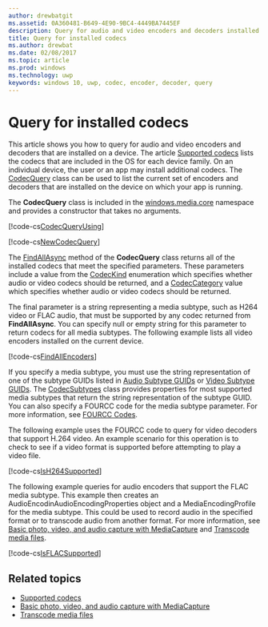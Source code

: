 ```yaml
---
author: drewbatgit
ms.assetid: 0A360481-B649-4E90-9BC4-4449BA7445EF
description: Query for audio and video encoders and decoders installed on a device.
title: Query for installed codecs
ms.author: drewbat
ms.date: 02/08/2017
ms.topic: article
ms.prod: windows
ms.technology: uwp
keywords: windows 10, uwp, codec, encoder, decoder, query
---
```


# Query for installed codecs
This article shows you how to query for audio and video encoders and decoders that are installed on a device. The article [Supported codecs](supported-codecs.md) lists the codecs that are included in the OS for each device family. On an individual device, the user or an app may install additional codecs. The [CodecQuery](https://docs.microsoft.com/en-us/uwp/api/windows.media.core.codecquery) class can be used to list the current set of encoders and decoders that are installed on the device on which your app is running.

The **CodecQuery** class is included in the [windows.media.core](https://docs.microsoft.com/en-us/uwp/api/windows.media.core) namespace and provides a constructor that takes no arguments.

[!code-cs[CodecQueryUsing](./code/TranscodeWin10/cs/MainPage.xaml.cs#SnippetCodecQueryUsing)]

[!code-cs[NewCodecQuery](./code/TranscodeWin10/cs/MainPage.xaml.cs#SnippetNewCodecQuery)]

The [FindAllAsync](https://docs.microsoft.com/en-us/uwp/api/windows.media.core.codecquery#Windows_Media_Core_CodecQuery_FindAllAsync_Windows_Media_Core_CodecKind_Windows_Media_Core_CodecCategory_System_String_) method of the **CodecQuery** class returns all of the installed codecs that meet the specified parameters. These parameters include a value from the [CodecKind](https://docs.microsoft.com/en-us/uwp/api/windows.media.core.codeckind) enumeration which specifies whether audio or video codecs should be returned, and a [CodecCategory](https://docs.microsoft.com/en-us/uwp/api/windows.media.core.codeccategory) value which specifies whether audio or video codecs should be returned.

The final parameter is a string representing a media subtype, such as H264 video or FLAC audio, that must be supported by any codec returned from **FindAllAsync**. You can specify null or empty string for this parameter to return codecs for all media subtypes. The following example lists all video encoders installed on the current device.

[!code-cs[FindAllEncoders](./code/TranscodeWin10/cs/MainPage.xaml.cs#SnippetFindAllEncoders)]

If you specify a media subtype, you must use the string representation of one of the subtype GUIDs listed in [Audio Subtype GUIDs](https://msdn.microsoft.com/library/windows/desktop/aa372553(v=vs.85).aspx) or [Video Subtype GUIDs](https://msdn.microsoft.com/library/windows/desktop/aa370819(v=vs.85).aspx). The [CodecSubtypes](https://docs.microsoft.com/en-us/uwp/api/windows.media.core.codecsubtypes) class provides properties for most supported media subtypes that return the string representation of the subtype GUID. You can also specify a FOURCC code for the media subtype parameter. For more information, see [FOURCC Codes](https://msdn.microsoft.com/library/windows/desktop/dd375802(v=vs.85).aspx). 

The following example uses the FOURCC code to query for video decoders that support H.264 video. An example scenario for this operation is to check to see if a video format is supported before attempting to play a video file.

[!code-cs[IsH264Supported](./code/TranscodeWin10/cs/MainPage.xaml.cs#SnippetIsH264Supported)]

The following example queries for audio encoders that support the FLAC media subtype. This example then creates an AudioEncodinAudioEncodingProperties object and a MediaEncodingProfile for the media subtype. This could be used to record audio in the specified format or to transcode audio from another format. For more information, see [Basic photo, video, and audio capture with MediaCapture](basic-photo-video-and-audio-capture-with-MediaCapture.md) and [Transcode media files](transcode-media-files.md).

[!code-cs[IsFLACSupported](./code/TranscodeWin10/cs/MainPage.xaml.cs#SnippetIsFLACSupported)]

## Related topics

* [Supported codecs](supported-codecs.md)
* [Basic photo, video, and audio capture with MediaCapture](basic-photo-video-and-audio-capture-with-MediaCapture.md)
* [Transcode media files](transcode-media-files.md)
 

 




